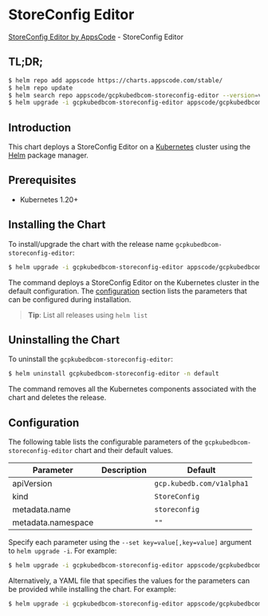# StoreConfig Editor

[StoreConfig Editor by AppsCode](https://appscode.com) - StoreConfig Editor

## TL;DR;

```bash
$ helm repo add appscode https://charts.appscode.com/stable/
$ helm repo update
$ helm search repo appscode/gcpkubedbcom-storeconfig-editor --version=v0.16.0
$ helm upgrade -i gcpkubedbcom-storeconfig-editor appscode/gcpkubedbcom-storeconfig-editor -n default --create-namespace --version=v0.16.0
```

## Introduction

This chart deploys a StoreConfig Editor on a [Kubernetes](http://kubernetes.io) cluster using the [Helm](https://helm.sh) package manager.

## Prerequisites

- Kubernetes 1.20+

## Installing the Chart

To install/upgrade the chart with the release name `gcpkubedbcom-storeconfig-editor`:

```bash
$ helm upgrade -i gcpkubedbcom-storeconfig-editor appscode/gcpkubedbcom-storeconfig-editor -n default --create-namespace --version=v0.16.0
```

The command deploys a StoreConfig Editor on the Kubernetes cluster in the default configuration. The [configuration](#configuration) section lists the parameters that can be configured during installation.

> **Tip**: List all releases using `helm list`

## Uninstalling the Chart

To uninstall the `gcpkubedbcom-storeconfig-editor`:

```bash
$ helm uninstall gcpkubedbcom-storeconfig-editor -n default
```

The command removes all the Kubernetes components associated with the chart and deletes the release.

## Configuration

The following table lists the configurable parameters of the `gcpkubedbcom-storeconfig-editor` chart and their default values.

|     Parameter      | Description |               Default                |
|--------------------|-------------|--------------------------------------|
| apiVersion         |             | <code>gcp.kubedb.com/v1alpha1</code> |
| kind               |             | <code>StoreConfig</code>             |
| metadata.name      |             | <code>storeconfig</code>             |
| metadata.namespace |             | <code>""</code>                      |


Specify each parameter using the `--set key=value[,key=value]` argument to `helm upgrade -i`. For example:

```bash
$ helm upgrade -i gcpkubedbcom-storeconfig-editor appscode/gcpkubedbcom-storeconfig-editor -n default --create-namespace --version=v0.16.0 --set apiVersion=gcp.kubedb.com/v1alpha1
```

Alternatively, a YAML file that specifies the values for the parameters can be provided while
installing the chart. For example:

```bash
$ helm upgrade -i gcpkubedbcom-storeconfig-editor appscode/gcpkubedbcom-storeconfig-editor -n default --create-namespace --version=v0.16.0 --values values.yaml
```
